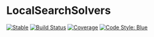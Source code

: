 # LocalSearchSolvers

[![Stable](https://img.shields.io/badge/docs-stable-blue.svg)](https://azzaare.github.io/LocalSearchSolvers.jl/dev)
[![Build Status](https://github.com/azzaare/LocalSearchSolvers.jl/workflows/CI/badge.svg)](https://github.com/azzaare/LocalSearchSolvers.jl/actions)
[![Coverage](https://codecov.io/gh/azzaare/LocalSearchSolvers.jl/branch/master/graph/badge.svg)](https://codecov.io/gh/azzaare/LocalSearchSolvers.jl)
[![Code Style: Blue](https://img.shields.io/badge/code%20style-blue-4495d1.svg)](https://github.com/invenia/BlueStyle)
